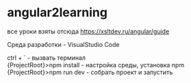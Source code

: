 # angular2learning

все уроки взяты отсюда https://xsltdev.ru/angular/guide  

Среда разработки - VisualStudio Code 

ctrl + ` - вызвать терминал  
{ProjectRoot}>npm install - настройка среды, установка npm  
{ProjectRoot}>npm run dev - собрать проект и запустить  
